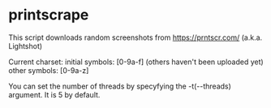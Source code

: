 # printscrape
This script downloads random screenshots from https://prntscr.com/ (a.k.a. Lightshot)

Current charset:
initial symbols: [0-9a-f] (others haven't been uploaded yet)
other symbols: [0-9a-z]

You can set the number of threads by specyfying the -t(--threads) argument. It is 5 by default.
